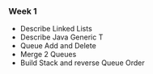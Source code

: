  <h3 id="week-1">Week 1</h3>
<ul>
  <li>Describe Linked Lists</li>
  <li>Describe Java Generic T</li>
  <li>Queue Add and Delete</li>
  <li>Merge 2 Queues</li>
  <li>Build Stack and reverse Queue Order</li>
</ul>
